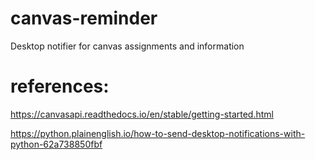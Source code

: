 # canvas-reminder
Desktop notifier for canvas assignments and information
# references: 
https://canvasapi.readthedocs.io/en/stable/getting-started.html

https://python.plainenglish.io/how-to-send-desktop-notifications-with-python-62a738850fbf

